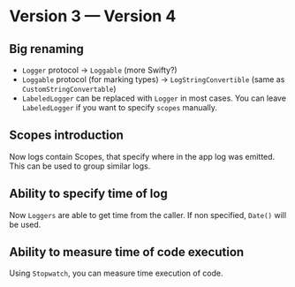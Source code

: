# Version 3 — Version 4

## Big renaming

 - `Logger` protocol → `Loggable` (more Swifty?)
 - `Loggable` protocol (for marking types) → `LogStringConvertible` (same as `CustomStringConvertable`)
 - `LabeledLogger` can be replaced with `Logger` in most cases. You can leave `LabeledLogger` if you want to specify `scopes` manually. 

## Scopes introduction

Now logs contain Scopes, that specify where in the app log was emitted. This can be used to group similar logs. 

## Ability to specify time of log

Now `Loggers` are able to get time from the caller. If non specified, `Date()` will be used.

## Ability to measure time of code execution

Using `Stopwatch`, you can measure time execution of code. 
